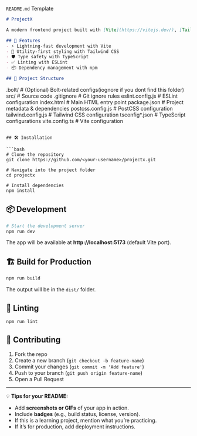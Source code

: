 `README.md` Template

```markdown
# ProjectX

A modern frontend project built with [Vite](https://vitejs.dev/), [Tailwind CSS](https://tailwindcss.com/), and [TypeScript](https://www.typescriptlang.org/).

## 🚀 Features
- ⚡ Lightning-fast development with Vite
- 🎨 Utility-first styling with Tailwind CSS
- 🛡 Type safety with TypeScript
- ✅ Linting with ESLint
- 📦 Dependency management with npm

## 📂 Project Structure
```
.bolt/                # (Optional) Bolt-related configs(iognore if you dont find this folder)
src/                  # Source code
.gitignore            # Git ignore rules
eslint.config.js      # ESLint configuration
index.html            # Main HTML entry point
package.json          # Project metadata & dependencies
postcss.config.js     # PostCSS configuration
tailwind.config.js    # Tailwind CSS configuration
tsconfig*.json        # TypeScript configurations
vite.config.ts        # Vite configuration
```

## 🛠 Installation

```bash
# Clone the repository
git clone https://github.com/<your-username>/projectx.git

# Navigate into the project folder
cd projectx

# Install dependencies
npm install
```

## 📦 Development

```bash
# Start the development server
npm run dev
```
The app will be available at **http://localhost:5173** (default Vite port).

## 🏗 Build for Production

```bash
npm run build
```
The output will be in the `dist/` folder.

## 🧹 Linting

```bash
npm run lint
```

## 🤝 Contributing
1. Fork the repo
2. Create a new branch (`git checkout -b feature-name`)
3. Commit your changes (`git commit -m 'Add feature'`)
4. Push to your branch (`git push origin feature-name`)
5. Open a Pull Request


---

💡 **Tips for your README:**
- Add **screenshots or GIFs** of your app in action.
- Include **badges** (e.g., build status, license, version).
- If this is a learning project, mention what you’re practicing.
- If it’s for production, add deployment instructions.


